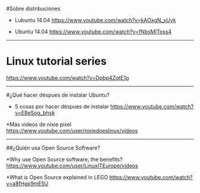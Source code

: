 

#Sobre distribuciones

* Lubuntu 14.04
https://www.youtube.com/watch?v=kAOxgN_xUyk

* Ubuntu 14.04
https://www.youtube.com/watch?v=fNbsMIToss4

***
# Linux tutorial series
https://www.youtube.com/watch?v=Dpbp4ZgtE1g

***

#¿Qué hacer déspues de instalar Ubuntu?

* 5 cosas por hacer déspues de instalar
https://www.youtube.com/watch?v=E8eSog_bhsk

*Más videos de nixie pixel
 https://www.youtube.com/user/nixiedoeslinux/videos
 
 ***
 
 ##¿Quién usa Open Source Software?
 
 *Why use Open Source software, the benefits?
 https://www.youtube.com/user/LinuxITEurope/videos
 
 *What is Open Source explained in LEGO
 https://www.youtube.com/watch?v=a8fHgx9mE5U
